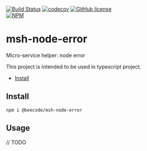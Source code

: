 [![Build Status](https://beecode.semaphoreci.com/badges/msh-node-error/branches/main.svg?style=shields)](https://beecode.semaphoreci.com/projects/msh-node-error)
[![codecov](https://codecov.io/gh/beecode-rs/msh-node-error/branch/main/graph/badge.svg?token=fHc0YaxEiB)](https://codecov.io/gh/beecode-rs/msh-node-error)
[![GitHub license](https://img.shields.io/github/license/beecode-rs/msh-node-error)](https://github.com/beecode-rs/msh-node-error/blob/main/LICENSE)  
[![NPM](https://nodei.co/npm/@beecode/msh-node-error.png)](https://nodei.co/npm/@beecode/msh-node-error)

# msh-node-error

Micro-service helper: node error

This project is intended to be used in typescript project.

<!-- toc -->

- [Install](#install)

<!-- tocstop -->

## Install

`npm i @beecode/msh-node-error`

## Usage

// TODO
